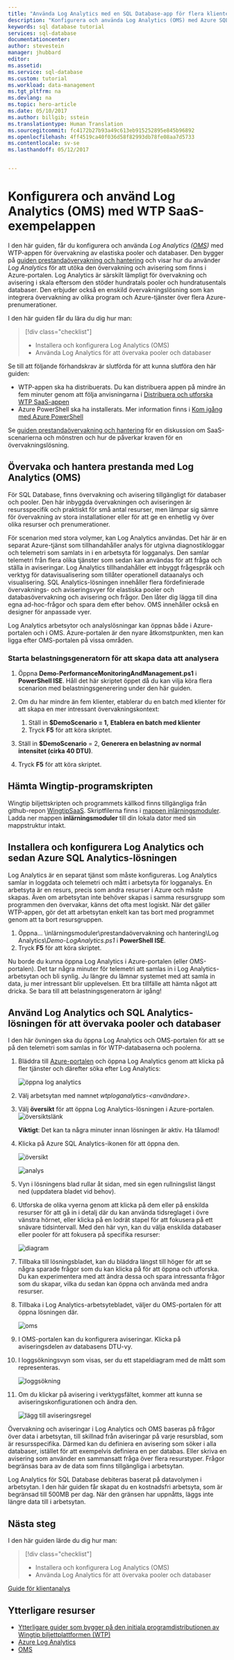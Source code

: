 ```yaml
---
title: "Använda Log Analytics med en SQL Database-app för flera klienter | Microsoft Docs"
description: "Konfigurera och använda Log Analytics (OMS) med Azure SQL Database-exempelappen Wingtip Tickets (WTP)"
keywords: sql database tutorial
services: sql-database
documentationcenter: 
author: stevestein
manager: jhubbard
editor: 
ms.assetid: 
ms.service: sql-database
ms.custom: tutorial
ms.workload: data-management
ms.tgt_pltfrm: na
ms.devlang: na
ms.topic: hero-article
ms.date: 05/10/2017
ms.author: billgib; sstein
ms.translationtype: Human Translation
ms.sourcegitcommit: fc4172b27b93a49c613eb915252895e845b96892
ms.openlocfilehash: 4ff4519ca40f036d58f82993db78fe08aa7d5733
ms.contentlocale: sv-se
ms.lasthandoff: 05/12/2017


---
```

# <a name="setup-and-use-log-analytics-oms-with-the-wtp-sample-saas-app"></a>Konfigurera och använd Log Analytics (OMS) med WTP SaaS-exempelappen

I den här guiden, får du konfigurera och använda *Log Analytics ([OMS](https://www.microsoft.com/cloud-platform/operations-management-suite))* med WTP-appen för övervakning av elastiska pooler och databaser. Den bygger på [guiden prestandaövervakning och hantering](sql-database-saas-tutorial-performance-monitoring.md) och visar hur du använder *Log Analytics* för att utöka den övervakning och avisering som finns i Azure-portalen. Log Analytics är särskilt lämpligt för övervakning och avisering i skala eftersom den stöder hundratals pooler och hundratusentals databaser. Den erbjuder också en enskild övervakningslösning som kan integrera övervakning av olika program och Azure-tjänster över flera Azure-prenumerationer.

I den här guiden får du lära du dig hur man:

> [!div class="checklist"]
> * Installera och konfigurera Log Analytics (OMS)
> * Använda Log Analytics för att övervaka pooler och databaser

Se till att följande förhandskrav är slutförda för att kunna slutföra den här guiden:

* WTP-appen ska ha distribuerats. Du kan distribuera appen på mindre än fem minuter genom att följa anvisningarna i [Distribuera och utforska WTP SaaS-appen](sql-database-saas-tutorial.md)
* Azure PowerShell ska ha installerats. Mer information finns i [Kom igång med Azure PowerShell](https://docs.microsoft.com/powershell/azure/get-started-azureps)

Se [guiden prestandaövervakning och hantering](sql-database-saas-tutorial-performance-monitoring.md) för en diskussion om SaaS-scenarierna och mönstren och hur de påverkar kraven för en övervakningslösning.

## <a name="monitoring-and-managing-performance-with-log-analytics-oms"></a>Övervaka och hantera prestanda med Log Analytics (OMS)

För SQL Database, finns övervakning och avisering tillgängligt för databaser och pooler. Den här inbyggda övervakningen och aviseringen är resursspecifik och praktiskt för små antal resurser, men lämpar sig sämre för övervakning av stora installationer eller för att ge en enhetlig vy över olika resurser och prenumerationer.

För scenarion med stora volymer, kan Log Analytics användas. Det här är en separat Azure-tjänst som tillhandahåller analys för utgivna diagnostikloggar och telemetri som samlats in i en arbetsyta för logganalys. Den samlar telemetri från flera olika tjänster som sedan kan användas för att fråga och ställa in aviseringar. Log Analytics tillhandahåller ett inbyggt frågespråk och verktyg för datavisualisering som tillåter operationell dataanalys och visualisering. SQL Analytics-lösningen innehåller flera fördefinierade övervaknings- och aviseringsvyer för elastiska pooler och databasövervakning och avisering och frågor. Den låter dig lägga till dina egna ad-hoc-frågor och spara dem efter behov. OMS innehåller också en designer för anpassade vyer.

Log Analytics arbetsytor och analyslösningar kan öppnas både i Azure-portalen och i OMS. Azure-portalen är den nyare åtkomstpunkten, men kan ligga efter OMS-portalen på vissa områden.

### <a name="start-the-load-generator-to-create-data-to-analyze"></a>Starta belastningsgeneratorn för att skapa data att analysera

1. Öppna **Demo-PerformanceMonitoringAndManagement.ps1** i **PowerShell ISE**. Håll det här skriptet öppet då du kan vilja köra flera scenarion med belastningsgenerering under den här guiden.
1. Om du har mindre än fem klienter, etablerar du en batch med klienter för att skapa en mer intressant övervakningskontext:
   1. Ställ in **$DemoScenario = 1,** **Etablera en batch med klienter**
   1. Tryck **F5** för att köra skriptet.

1. Ställ in **$DemoScenario** = 2, **Generera en belastning av normal intensitet (cirka 40 DTU)**.
1. Tryck **F5** för att köra skriptet.

## <a name="get-the-wingtip-application-scripts"></a>Hämta Wingtip-programskripten

Wingtip biljettskripten och programmets källkod finns tillgängliga från github-repon [WingtipSaaS](https://github.com/Microsoft/WingtipSaaS). Skriptfilerna finns i [mappen inlärningsmoduler](https://github.com/Microsoft/WingtipSaaS/tree/master/Learning%20Modules). Ladda ner mappen **inlärningsmoduler** till din lokala dator med sin mappstruktur intakt.

## <a name="installing-and-configuring-log-analytics-and-the-azure-sql-analytics-solution"></a>Installera och konfigurera Log Analytics och sedan Azure SQL Analytics-lösningen

Log Analytics är en separat tjänst som måste konfigureras. Log Analytics samlar in loggdata och telemetri och mått i arbetsyta för logganalys. En arbetsyta är en resurs, precis som andra resurser i Azure och måste skapas. Även om arbetsytan inte behöver skapas i samma resursgrupp som programmen den övervakar, känns det ofta mest logiskt. När det gäller WTP-appen, gör det att arbetsytan enkelt kan tas bort med programmet genom att ta bort resursgruppen.

1. Öppna... \\inlärningsmoduler\\prestandaövervakning och hantering\\Log Analytics\\*Demo-LogAnalytics.ps1* i **PowerShell ISE**.
1. Tryck **F5** för att köra skriptet.

Nu borde du kunna öppna Log Analytics i Azure-portalen (eller OMS-portalen). Det tar några minuter för telemetri att samlas in i Log Analytics-arbetsytan och bli synlig. Ju längre du lämnar systemet med att samla in data, ju mer intressant blir upplevelsen. Ett bra tillfälle att hämta något att dricka. Se bara till att belastningsgeneratorn är igång!


## <a name="use-log-analytics-and-the-sql-analytics-solution-to-monitor-pools-and-databases"></a>Använd Log Analytics och SQL Analytics-lösningen för att övervaka pooler och databaser


I den här övningen ska du öppna Log Analytics och OMS-portalen för att se på den telemetri som samlas in för WTP-databaserna och poolerna.

1. Bläddra till [Azure-portalen](https://portal.azure.com) och öppna Log Analytics genom att klicka på fler tjänster och därefter söka efter Log Analytics:

   ![öppna log analytics](media/sql-database-saas-tutorial-log-analytics/log-analytics-open.png)

1. Välj arbetsytan med namnet *wtploganalytics-&lt;användare&gt;*.

1. Välj **översikt** för att öppna Log Analytics-lösningen i Azure-portalen.
   ![översiktslänk](media/sql-database-saas-tutorial-log-analytics/click-overview.png)

    **Viktigt**: Det kan ta några minuter innan lösningen är aktiv. Ha tålamod!

1. Klicka på Azure SQL Analytics-ikonen för att öppna den.

    ![översikt](media/sql-database-saas-tutorial-log-analytics/overview.png)

    ![analys](media/sql-database-saas-tutorial-log-analytics/analytics.png)

1. Vyn i lösningens blad rullar åt sidan, med sin egen rullningslist längst ned (uppdatera bladet vid behov).

1. Utforska de olika vyerna genom att klicka på dem eller på enskilda resurser för att gå in i detalj där du kan använda tidsreglaget i övre vänstra hörnet, eller klicka på en lodrät stapel för att fokusera på ett snävare tidsintervall. Med den här vyn, kan du välja enskilda databaser eller pooler för att fokusera på specifika resurser:

    ![diagram](media/sql-database-saas-tutorial-log-analytics/chart.png)

1. Tillbaka till lösningsbladet, kan du bläddra längst till höger för att se några sparade frågor som du kan klicka på för att öppna och utforska. Du kan experimentera med att ändra dessa och spara intressanta frågor som du skapar, vilka du sedan kan öppna och använda med andra resurser.

1. Tillbaka i Log Analytics-arbetsytebladet, väljer du OMS-portalen för att öppna lösningen där.

    ![oms](media/sql-database-saas-tutorial-log-analytics/oms.png)

1. I OMS-portalen kan du konfigurera aviseringar. Klicka på aviseringsdelen av databasens DTU-vy.

1. I loggsökningsvyn som visas, ser du ett stapeldiagram med de mått som representeras.

    ![loggsökning](media/sql-database-saas-tutorial-log-analytics/log-search.png)

1. Om du klickar på avisering i verktygsfältet, kommer att kunna se aviseringskonfigurationen och ändra den.

    ![lägg till aviseringsregel](media/sql-database-saas-tutorial-log-analytics/add-alert.png)

Övervakning och aviseringar i Log Analytics och OMS baseras på frågor över data i arbetsytan, till skillnad från aviseringar på varje resursblad, som är resursspecifika. Därmed kan du definiera en avisering som söker i alla databaser, istället för att exempelvis definiera en per databas. Eller skriva en avisering som använder en sammansatt fråga över flera resurstyper. Frågor begränsas bara av de data som finns tillgängliga i arbetsytan.

Log Analytics för SQL Database debiteras baserat på datavolymen i arbetsytan. I den här guiden får skapat du en kostnadsfri arbetsyta, som är begränsad till 500MB per dag. När den gränsen har uppnåtts, läggs inte längre data till i arbetsytan.


## <a name="next-steps"></a>Nästa steg

I den här guiden lärde du dig hur man:

> [!div class="checklist"]
> * Installera och konfigurera Log Analytics (OMS)
> * Använda Log Analytics för att övervaka pooler och databaser

[Guide för klientanalys](sql-database-saas-tutorial-tenant-analytics.md)

## <a name="additional-resources"></a>Ytterligare resurser

* [Ytterligare guider som bygger på den initiala programdistributionen av Wingtip biljettplattformen (WTP)](sql-database-wtp-overview.md#sql-database-wtp-saas-tutorials)
* [Azure Log Analytics](../log-analytics/log-analytics-azure-sql.md)
* [OMS](https://blogs.technet.microsoft.com/msoms/2017/02/21/azure-sql-analytics-solution-public-preview/)

